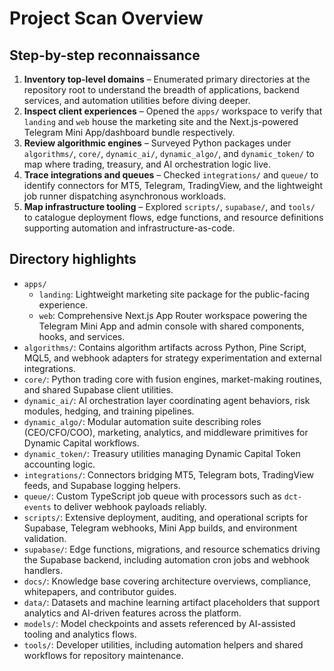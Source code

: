 <!-- Generated by scripts/project/generate-project-scan.ts -->

# Project Scan Overview

## Step-by-step reconnaissance

1. **Inventory top-level domains** – Enumerated primary directories at the
   repository root to understand the breadth of applications, backend services,
   and automation utilities before diving deeper.
2. **Inspect client experiences** – Opened the `apps/` workspace to verify that
   `landing` and `web` house the marketing site and the Next.js-powered Telegram
   Mini App/dashboard bundle respectively.
3. **Review algorithmic engines** – Surveyed Python packages under
   `algorithms/`, `core/`, `dynamic_ai/`, `dynamic_algo/`, and `dynamic_token/`
   to map where trading, treasury, and AI orchestration logic live.
4. **Trace integrations and queues** – Checked `integrations/` and `queue/` to
   identify connectors for MT5, Telegram, TradingView, and the lightweight job
   runner dispatching asynchronous workloads.
5. **Map infrastructure tooling** – Explored `scripts/`, `supabase/`, and
   `tools/` to catalogue deployment flows, edge functions, and resource
   definitions supporting automation and infrastructure-as-code.

## Directory highlights

- `apps/`
  - `landing`: Lightweight marketing site package for the public-facing
    experience.
  - `web`: Comprehensive Next.js App Router workspace powering the Telegram Mini
    App and admin console with shared components, hooks, and services.
- `algorithms/`: Contains algorithm artifacts across Python, Pine Script, MQL5,
  and webhook adapters for strategy experimentation and external integrations.
- `core/`: Python trading core with fusion engines, market-making routines, and
  shared Supabase client utilities.
- `dynamic_ai/`: AI orchestration layer coordinating agent behaviors, risk
  modules, hedging, and training pipelines.
- `dynamic_algo/`: Modular automation suite describing roles (CEO/CFO/COO),
  marketing, analytics, and middleware primitives for Dynamic Capital workflows.
- `dynamic_token/`: Treasury utilities managing Dynamic Capital Token accounting
  logic.
- `integrations/`: Connectors bridging MT5, Telegram bots, TradingView feeds,
  and Supabase logging helpers.
- `queue/`: Custom TypeScript job queue with processors such as `dct-events` to
  deliver webhook payloads reliably.
- `scripts/`: Extensive deployment, auditing, and operational scripts for
  Supabase, Telegram webhooks, Mini App builds, and environment validation.
- `supabase/`: Edge functions, migrations, and resource schematics driving the
  Supabase backend, including automation cron jobs and webhook handlers.
- `docs/`: Knowledge base covering architecture overviews, compliance,
  whitepapers, and contributor guides.
- `data/`: Datasets and machine learning artifact placeholders that support
  analytics and AI-driven features across the platform.
- `models/`: Model checkpoints and assets referenced by AI-assisted tooling and
  analytics flows.
- `tools/`: Developer utilities, including automation helpers and shared
  workflows for repository maintenance.
